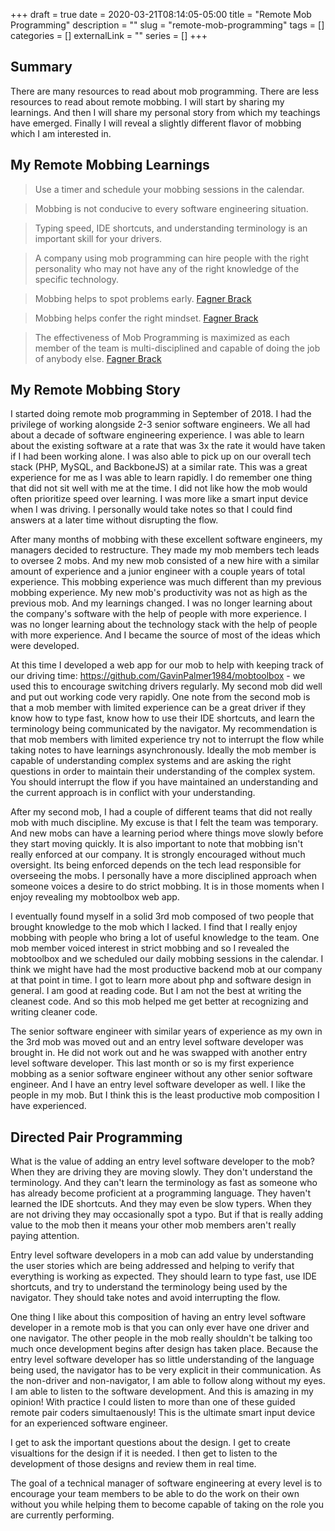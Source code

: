 +++ 
draft = true
date = 2020-03-21T08:14:05-05:00
title = "Remote Mob Programming"
description = ""
slug = "remote-mob-programming" 
tags = []
categories = []
externalLink = ""
series = []
+++

## Summary
There are many resources to read about mob programming.  There are less resources to read about remote mobbing.  I will start by sharing my learnings.  And then I will share my personal story from which my teachings have emerged.  Finally I will reveal a slightly different flavor of mobbing which I am interested in.

## My Remote Mobbing Learnings

> Use a timer and schedule your mobbing sessions in the calendar.

> Mobbing is not conducive to every software engineering situation.

> Typing speed, IDE shortcuts, and understanding terminology is an important skill for your drivers.

> A company using mob programming can hire people with the right personality who may not have any of the right knowledge of the specific technology.

> Mobbing helps to spot problems early.
[Fagner Brack](https://medium.com/@fagnerbrack/how-to-find-the-best-context-for-pair-programming-711b8fdcd259)

> Mobbing helps confer the right mindset.
[Fagner Brack](https://medium.com/@fagnerbrack/how-to-find-the-best-context-for-pair-programming-711b8fdcd259)

> The effectiveness of Mob Programming is maximized as each member of the team is multi-disciplined and capable of doing the job of anybody else.
[Fagner Brack](https://hackernoon.com/how-mob-programming-will-make-you-more-effective-590a1b7e0418)

## My Remote Mobbing Story

I started doing remote mob programming in September of 2018.  I had the privilege of working alongside 2-3 senior software engineers.  We all had about a decade of software engineering experience.  I was able to learn about the existing software at a rate that was 3x the rate it would have taken if I had been working alone.  I was also able to pick up on our overall tech stack (PHP, MySQL, and BackboneJS) at a similar rate.  This was a great experience for me as I was able to learn rapidly.  I do remember one thing that did not sit well with me at the time.  I did not like how the mob would often prioritize speed over learning.  I was more like a smart input device when I was driving.  I personally would take notes so that I could find answers at a later time without disrupting the flow.

After many months of mobbing with these excellent software engineers, my managers decided to restructure.  They made my mob members tech leads to oversee 2 mobs.  And my new mob consisted of a new hire with a similar amount of experience and a junior engineer with a couple years of total experience.  This mobbing experience was much different than my previous mobbing experience.  My new mob's productivity was not as high as the previous mob.  And my learnings changed.  I was no longer learning about the company's software with the help of people with more experience.  I was no longer learning about the technology stack with the help of people with more experience.  And I became the source of most of the ideas which were developed.

At this time I developed a web app for our mob to help with keeping track of our driving time: https://github.com/GavinPalmer1984/mobtoolbox - we used this to encourage switching drivers regularly.  My second mob did well and put out working code very rapidly.  One note from the second mob is that a mob member with limited experience can be a great driver if they know how to type fast, know how to use their IDE shortcuts, and learn the terminology being communicated by the navigator.  My recommendation is that mob members with limited experience try not to interrupt the flow while taking notes to have learnings asynchronously.  Ideally the mob member is capable of understanding complex systems and are asking the right questions in order to maintain their understanding of the complex system.  You should interrupt the flow if you have maintained an understanding and the current approach is in conflict with your understanding. 

After my second mob, I had a couple of different teams that did not really mob with much discipline.  My excuse is that I felt the team was temporary.  And new mobs can have a learning period where things move slowly before they start moving quickly.  It is also important to note that mobbing isn't really enforced at our company.  It is strongly encouraged without much oversight.  Its being enforced depends on the tech lead responsible for overseeing the mobs.  I personally have a more disciplined approach when someone voices a desire to do strict mobbing.  It is in those moments when I enjoy revealing my mobtoolbox web app.

I eventually found myself in a solid 3rd mob composed of two people that brought knowledge to the mob which I lacked.  I find that I really enjoy mobbing with people who bring a lot of useful knowledge to the team.  One mob member voiced interest in strict mobbing and so I revealed the mobtoolbox and we scheduled our daily mobbing sessions in the calendar.  I think we might have had the most productive backend mob at our company at that point in time.  I got to learn more about php and software design in general.  I am good at reading code.  But I am not the best at writing the cleanest code.  And so this mob helped me get better at recognizing and writing cleaner code.

The senior software engineer with similar years of experience as my own in the 3rd mob was moved out and an entry level software developer was brought in.  He did not work out and he was swapped with another entry level software developer.  This last month or so is my first experience mobbing as a senior software engineer without any other senior software engineer.  And I have an entry level software developer as well.  I like the people in my mob.  But I think this is the least productive mob composition I have experienced.

## Directed Pair Programming

What is the value of adding an entry level software developer to the mob?  When they are driving they are moving slowly.  They don't understand the terminology.  And they can't learn the terminology as fast as someone who has already become proficient at a programming language.  They haven't learned the IDE shortcuts.  And they may even be slow typers.  When they are not driving they may occasionally spot a typo.  But if that is really adding value to the mob then it means your other mob members aren't really paying attention.

Entry level software developers in a mob can add value by understanding the user stories which are being addressed and helping to verify that everything is working as expected.  They should learn to type fast, use IDE shortcuts, and try to understand the terminology being used by the navigator.  They should take notes and avoid interrupting the flow.

One thing I like about this composition of having an entry level software developer in a remote mob is that you can only ever have one driver and one navigator.  The other people in the mob really shouldn't be talking too much once development begins after design has taken place.  Because the entry level software developer has so little understanding of the language being used, the navigator has to be very explicit in their communication.  As the non-driver and non-navigator, I am able to follow along without my eyes.  I am able to listen to the software development.  And this is amazing in my opinion!  With practice I could listen to more than one of these guided remote pair coders simultaenously!  This is the ultimate smart input device for an experienced software engineer.

I get to ask the important questions about the design.  I get to create visualtions for the design if it is needed.  I then get to listen to the development of those designs and review them in real time.

The goal of a technical manager of software engineering at every level is to encourage your team members to be able to do the work on their own without you while helping them to become capable of taking on the role you are currently performing.